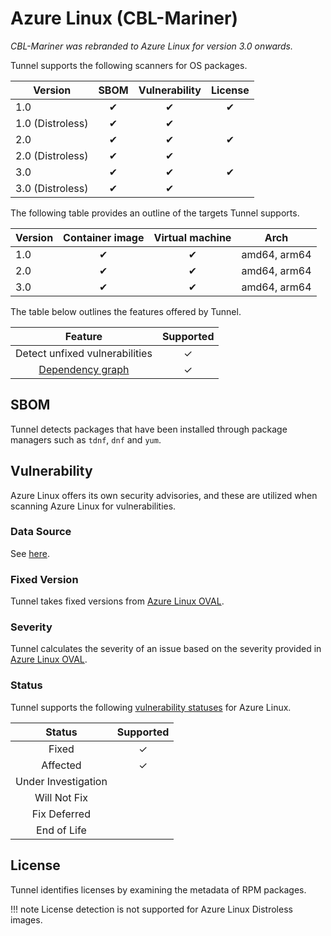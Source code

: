 # Azure Linux (CBL-Mariner)

*CBL-Mariner was rebranded to Azure Linux for version 3.0 onwards.*

Tunnel supports the following scanners for OS packages.

| Version          | SBOM  | Vulnerability | License |
| ---------------- | :---: | :-----------: | :-----: |
| 1.0              |   ✔   |       ✔       |    ✔    |
| 1.0 (Distroless) |   ✔   |       ✔       |         |
| 2.0              |   ✔   |       ✔       |    ✔    |
| 2.0 (Distroless) |   ✔   |       ✔       |         |
| 3.0              |   ✔   |       ✔       |    ✔    |
| 3.0 (Distroless) |   ✔   |       ✔       |         |


The following table provides an outline of the targets Tunnel supports.

| Version | Container image | Virtual machine |     Arch     |
| ------- | :-------------: | :-------------: | :----------: |
| 1.0     |        ✔        |        ✔        | amd64, arm64 |
| 2.0     |        ✔        |        ✔        | amd64, arm64 |
| 3.0     |        ✔        |        ✔        | amd64, arm64 |

The table below outlines the features offered by Tunnel.

|               Feature                | Supported |
|:------------------------------------:|:---------:|
|    Detect unfixed vulnerabilities    |     ✓     |
| [Dependency graph][dependency-graph] |     ✓     |

## SBOM
Tunnel detects packages that have been installed through package managers such as `tdnf`, `dnf` and `yum`.

## Vulnerability
Azure Linux offers its own security advisories, and these are utilized when scanning Azure Linux for vulnerabilities.

### Data Source
See [here](../../scanner/vulnerability.md#data-sources).

### Fixed Version
Tunnel takes fixed versions from [Azure Linux OVAL][oval].

### Severity
Tunnel calculates the severity of an issue based on the severity provided in [Azure Linux OVAL][oval].

### Status
Tunnel supports the following [vulnerability statuses] for Azure Linux.

|       Status        | Supported |
| :-----------------: | :-------: |
|        Fixed        |     ✓     |
|      Affected       |     ✓     |
| Under Investigation |           |
|    Will Not Fix     |           |
|    Fix Deferred     |           |
|     End of Life     |           |


## License
Tunnel identifies licenses by examining the metadata of RPM packages.

!!! note
    License detection is not supported for Azure Linux Distroless images.


[dependency-graph]: ../../configuration/reporting.md#show-origins-of-vulnerable-dependencies

[oval]: https://github.com/microsoft/AzureLinuxVulnerabilityData/

[vulnerability statuses]: ../../configuration/filtering.md#by-status
